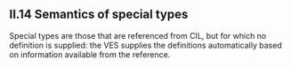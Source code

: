 ## II.14 Semantics of special types

Special types are those that are referenced from CIL, but for which no definition is supplied: the VES supplies the definitions automatically based on information available from the reference.

